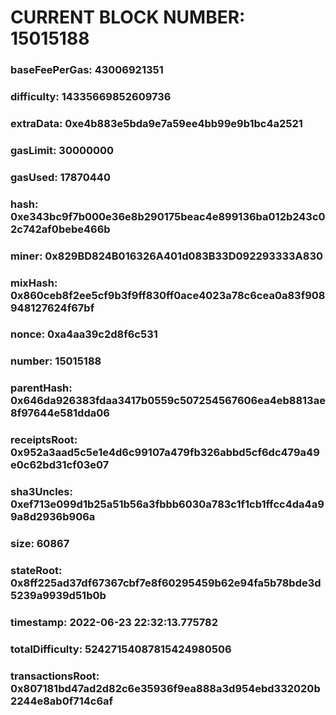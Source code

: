 # CURRENT BLOCK NUMBER: 15015188

### baseFeePerGas: 43006921351
### difficulty: 14335669852609736
### extraData: 0xe4b883e5bda9e7a59ee4bb99e9b1bc4a2521
### gasLimit: 30000000
### gasUsed: 17870440
### hash: 0xe343bc9f7b000e36e8b290175beac4e899136ba012b243c02c742af0bebe466b
### miner: 0x829BD824B016326A401d083B33D092293333A830
### mixHash: 0x860ceb8f2ee5cf9b3f9ff830ff0ace4023a78c6cea0a83f908948127624f67bf
### nonce: 0xa4aa39c2d8f6c531
### number: 15015188
### parentHash: 0x646da926383fdaa3417b0559c507254567606ea4eb8813ae8f97644e581dda06
### receiptsRoot: 0x952a3aad5c5e1e4d6c99107a479fb326abbd5cf6dc479a49e0c62bd31cf03e07
### sha3Uncles: 0xef713e099d1b25a51b56a3fbbb6030a783c1f1cb1ffcc4da4a99a8d2936b906a
### size: 60867
### stateRoot: 0x8ff225ad37df67367cbf7e8f60295459b62e94fa5b78bde3d5239a9939d51b0b
### timestamp: 2022-06-23 22:32:13.775782
### totalDifficulty: 52427154087815424980506
### transactionsRoot: 0x807181bd47ad2d82c6e35936f9ea888a3d954ebd332020b2244e8ab0f714c6af
